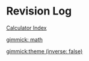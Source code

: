 # Revision Log

[Calculator Index](http:\\www.scenic-shop.com\Calculators)

[gimmick: math]()

[gimmick:theme (inverse: false)](yeti)

<script src="http://www.scenic-shop.com/mint/?js" type="text/javascript"></script>